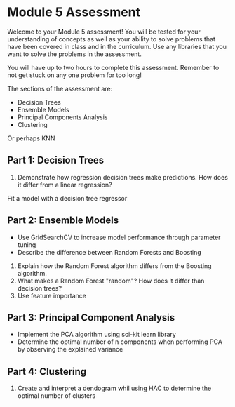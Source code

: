 
# Module 5 Assessment

Welcome to your Module 5 assessment! You will be tested for your understanding of concepts as well as your ability to solve problems that have been covered in class and in the curriculum. Use any libraries that you want to solve the problems in the assessment.

You will have up to two hours to complete this assessment. Remember to not get stuck on any one problem for too long!

The sections of the assessment are:

* Decision Trees
* Ensemble Models
* Principal Components Analysis
* Clustering

Or perhaps KNN


## Part 1: Decision Trees
1) Demonstrate how regression decision trees make predictions. How does it differ from a linear regression?


Fit a model with a decision tree regressor

## Part 2: Ensemble Models

* Use GridSearchCV to increase model performance through parameter tuning
* Describe the difference between Random Forests and Boosting  

1) Explain how the Random Forest algorithm differs from the Boosting algorithm.  
2) What makes a Random Forest "random"? How does it differ than decision trees?  
3) Use feature importance 

## Part 3: Principal Component Analysis

* Implement the PCA algorithm using sci-kit learn library
* Determine the optimal number of n components when performing PCA by observing the explained variance


## Part 4: Clustering
1) Create and interpret a dendogram whil using HAC to determine the optimal number of clusters
